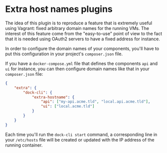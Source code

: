 # Extra host names plugins

The idea of this plugin is to reproduce a feature that is extremely useful using Vagrant: fixed arbitrary domain names
for the running VMs. The interest of this feature come from the "easy-to-use" point of view to the fact that it is
needed using OAuth2 servers to have a fixed address for instance.

In order to configure the domain names of your components, you'll have to put this configuration in your project's
`composer.json` file.

If you have a `docker-compose.yml` file that defines the components `api` and `ui` for instance, you can then configure
domain names like that in your `composer.json` file:

```json
{
    "extra": {
        "dock-cli": {
            "extra-hostname": {
                "api": ["my-api.acme.tld", "local.api.acme.tld"],
                "ui": ["local.acme.tld"]
            }
        }
    }
}
```

Each time you'll run the `dock-cli start` command, a corresponding line in your `/etc/hosts` file will be created or
updated with the IP address of the running container.
